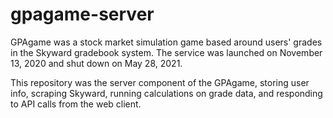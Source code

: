 # gpagame-server

GPAgame was a stock market simulation game based around users' grades in the Skyward gradebook system.
The service was launched on November 13, 2020 and shut down on May 28, 2021.

This repository was the server component of the GPAgame, storing user info, scraping Skyward, running calculations on grade data, and responding to API calls from the web client.
